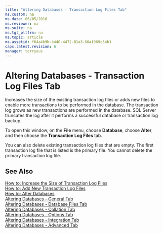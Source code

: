 ```yaml
---
title: "Altering Databases - Transaction Log Files Tab"
ms.custom: na
ms.date: 06/05/2016
ms.reviewer: na
ms.suite: na
ms.tgt_pltfrm: na
ms.topic: article
ms.assetid: f04a4b9b-b440-4472-81a3-66a1069c54b1
caps.latest.revision: 6
manager: terryaus
---
```

# Altering Databases - Transaction Log Files Tab
Increases the size of the existing transaction log files or adds new files to enable more transactions to be performed in the database. The transaction log grows as new transactions are performed in the database. SQL Server truncates the log after it performs a successful database or transaction log backup.  
  
 To open this window, on the **File** menu, choose **Database**, choose **Alter**, and then choose the **Transaction Log Files** tab.  
  
 You can also delete existing transaction log files that are empty. The first transaction log file that is listed is the primary file. You cannot delete the primary transaction log file.  
  
## See Also  
 [How to: Increase the Size of Transaction Log Files](../Topic/How%20to:%20Increase%20the%20Size%20of%20Transaction%20Log%20Files.md)   
 [How to: Add New Transaction Log Files](../Topic/How%20to:%20Add%20New%20Transaction%20Log%20Files.md)   
 [How to: Alter Databases](../Topic/How%20to:%20Alter%20Databases.md)   
 [Altering Databases \- General Tab](Altering-Databases---General-Tab.md)   
 [Altering Databases \- Database Files Tab](Altering-Databases---Database-Files-Tab.md)   
 [Altering Databases \- Collation Tab](Altering-Databases---Collation-Tab.md)   
 [Altering Databases \- Options Tab](Altering-Databases---Options-Tab.md)   
 [Altering Databases \- Integration Tab](Altering-Databases---Integration-Tab.md)   
 [Altering Databases \- Advanced Tab](Altering-Databases---Advanced-Tab.md)